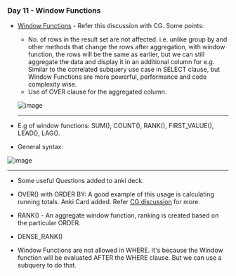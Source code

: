 ### Day 11 - Window Functions

- [Window Functions](https://chat.openai.com/c/d09c4886-028d-46ae-991b-a91e8d9f2b7f) - Refer this discussion with CG. Some points:
    + No. of rows in the result set are not affected. i.e. unlike group by and other methods that change the rows after aggregation, with window function, the rows will be the same as earlier, but we can still aggregate the data and display it in an additional column for e.g. Similar to the correlated subquery use case in SELECT clause, but Window Functions are more powerful, performance and code complexity wise.
    + Use of OVER clause for the aggregated column.
  
  ![image](https://github.com/vishpant76/15-days-postgres/assets/18080911/bc29ad83-4870-4193-81a7-e3432b0c7917)

  ---

- E.g of window functions: SUM(), COUNT(), RANK(), FIRST_VALUE(), LEAD(), LAG().

- General syntax:

![image](https://github.com/vishpant76/15-days-postgres/assets/18080911/7d3b1983-c5f7-4983-b5b0-91bf1b3ff4b4)

---

- Some useful Questions added to anki deck.

- OVER() with ORDER BY: A good example of this usage is calculating running totals. Anki Card added. Refer [CG discussion](https://chat.openai.com/c/6cba7a91-e38a-4521-8db8-3f1e3d9b6266) for more.

- RANK() - An aggregate window function, ranking is created based on the particular ORDER.
- DENSE_RANK()
  
- Window Functions are not allowed in WHERE. It's because the Window function will be evaluated AFTER the WHERE clause. But we can use a subquery to do that.
